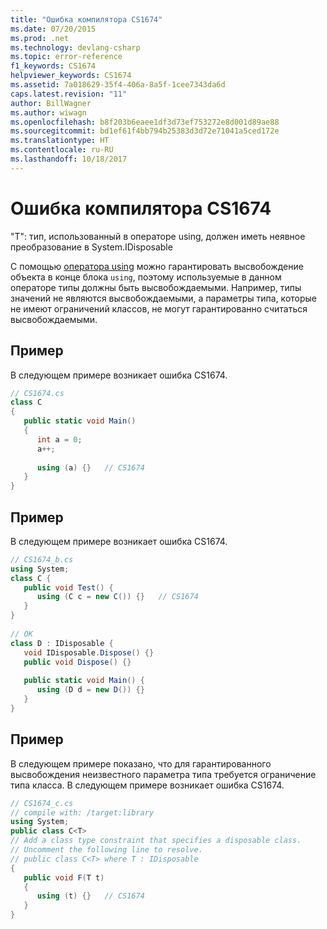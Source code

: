 ```yaml
---
title: "Ошибка компилятора CS1674"
ms.date: 07/20/2015
ms.prod: .net
ms.technology: devlang-csharp
ms.topic: error-reference
f1_keywords: CS1674
helpviewer_keywords: CS1674
ms.assetid: 7a018629-35f4-406a-8a5f-1cee7343da6d
caps.latest.revision: "11"
author: BillWagner
ms.author: wiwagn
ms.openlocfilehash: b8f203b6eaee1df3d73ef753272e8d001d89ae88
ms.sourcegitcommit: bd1ef61f4bb794b25383d3d72e71041a5ced172e
ms.translationtype: HT
ms.contentlocale: ru-RU
ms.lasthandoff: 10/18/2017
---
```

# <a name="compiler-error-cs1674"></a>Ошибка компилятора CS1674
"T": тип, использованный в операторе using, должен иметь неявное преобразование в System.IDisposable  
  
 С помощью [оператора using](../../../csharp/language-reference/keywords/using-statement.md) можно гарантировать высвобождение объекта в конце блока `using`, поэтому используемые в данном операторе типы должны быть высвобождаемыми. Например, типы значений не являются высвобождаемыми, а параметры типа, которые не имеют ограничений классов, не могут гарантированно считаться высвобождаемыми.  
  
## <a name="example"></a>Пример  
 В следующем примере возникает ошибка CS1674.  
  
```csharp  
// CS1674.cs  
class C  
{  
   public static void Main()  
   {  
      int a = 0;  
      a++;  
  
      using (a) {}   // CS1674  
   }  
}  
```  
  
## <a name="example"></a>Пример  
 В следующем примере возникает ошибка CS1674.  
  
```csharp  
// CS1674_b.cs  
using System;  
class C {  
   public void Test() {  
      using (C c = new C()) {}   // CS1674  
   }  
}  
  
// OK  
class D : IDisposable {  
   void IDisposable.Dispose() {}  
   public void Dispose() {}  
  
   public static void Main() {  
      using (D d = new D()) {}  
   }  
}  
```  
  
## <a name="example"></a>Пример  
 В следующем примере показано, что для гарантированного высвобождения неизвестного параметра типа требуется ограничение типа класса. В следующем примере возникает ошибка CS1674.  
  
```csharp  
// CS1674_c.cs  
// compile with: /target:library  
using System;  
public class C<T>  
// Add a class type constraint that specifies a disposable class.  
// Uncomment the following line to resolve.  
// public class C<T> where T : IDisposable  
{  
   public void F(T t)  
   {  
      using (t) {}   // CS1674  
   }  
}  
```
